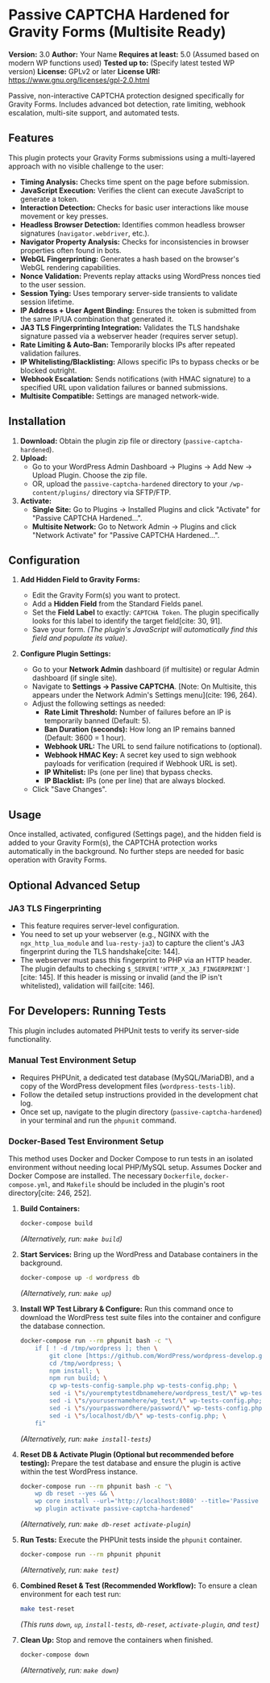 # Passive CAPTCHA Hardened for Gravity Forms (Multisite Ready)

**Version:** 3.0
**Author:** Your Name
**Requires at least:** 5.0 (Assumed based on modern WP functions used)
**Tested up to:** (Specify latest tested WP version)
**License:** GPLv2 or later
**License URI:** <https://www.gnu.org/licenses/gpl-2.0.html>

Passive, non-interactive CAPTCHA protection designed specifically for Gravity Forms. Includes advanced bot detection, rate limiting, webhook escalation, multi-site support, and automated tests.

## Features

This plugin protects your Gravity Forms submissions using a multi-layered approach with no visible challenge to the user:

* **Timing Analysis:** Checks time spent on the page before submission.
* **JavaScript Execution:** Verifies the client can execute JavaScript to generate a token.
* **Interaction Detection:** Checks for basic user interactions like mouse movement or key presses.
* **Headless Browser Detection:** Identifies common headless browser signatures (`navigator.webdriver`, etc.).
* **Navigator Property Analysis:** Checks for inconsistencies in browser properties often found in bots.
* **WebGL Fingerprinting:** Generates a hash based on the browser's WebGL rendering capabilities.
* **Nonce Validation:** Prevents replay attacks using WordPress nonces tied to the user session.
* **Session Tying:** Uses temporary server-side transients to validate session lifetime.
* **IP Address + User Agent Binding:** Ensures the token is submitted from the same IP/UA combination that generated it.
* **JA3 TLS Fingerprinting Integration:** Validates the TLS handshake signature passed via a webserver header (requires server setup).
* **Rate Limiting & Auto-Ban:** Temporarily blocks IPs after repeated validation failures.
* **IP Whitelisting/Blacklisting:** Allows specific IPs to bypass checks or be blocked outright.
* **Webhook Escalation:** Sends notifications (with HMAC signature) to a specified URL upon validation failures or banned submissions.
* **Multisite Compatible:** Settings are managed network-wide.

## Installation

1. **Download:** Obtain the plugin zip file or directory (`passive-captcha-hardened`).
2. **Upload:**
    * Go to your WordPress Admin Dashboard -> Plugins -> Add New -> Upload Plugin. Choose the zip file.
    * OR, upload the `passive-captcha-hardened` directory to your `/wp-content/plugins/` directory via SFTP/FTP.
3. **Activate:**
    * **Single Site:** Go to Plugins -> Installed Plugins and click "Activate" for "Passive CAPTCHA Hardened...".
    * **Multisite Network:** Go to Network Admin -> Plugins and click "Network Activate" for "Passive CAPTCHA Hardened...".

## Configuration

1. **Add Hidden Field to Gravity Forms:**
    * Edit the Gravity Form(s) you want to protect.
    * Add a **Hidden Field** from the Standard Fields panel.
    * Set the **Field Label** to exactly: `CAPTCHA Token`. The plugin specifically looks for this label to identify the target field[cite: 30, 91].
    * Save your form.
    *(The plugin's JavaScript will automatically find this field and populate its value)*.

2. **Configure Plugin Settings:**
    * Go to your **Network Admin** dashboard (if multisite) or regular Admin dashboard (if single site).
    * Navigate to **Settings -> Passive CAPTCHA**. [Note: On Multisite, this appears under the Network Admin's Settings menu](cite: 196, 264).
    * Adjust the following settings as needed:
        * **Rate Limit Threshold:** Number of failures before an IP is temporarily banned (Default: 5).
        * **Ban Duration (seconds):** How long an IP remains banned (Default: 3600 = 1 hour).
        * **Webhook URL:** The URL to send failure notifications to (optional).
        * **Webhook HMAC Key:** A secret key used to sign webhook payloads for verification (required if Webhook URL is set).
        * **IP Whitelist:** IPs (one per line) that bypass checks.
        * **IP Blacklist:** IPs (one per line) that are always blocked.
    * Click "Save Changes".

## Usage

Once installed, activated, configured (Settings page), and the hidden field is added to your Gravity Form(s), the CAPTCHA protection works automatically in the background. No further steps are needed for basic operation with Gravity Forms.

## Optional Advanced Setup

### JA3 TLS Fingerprinting

* This feature requires server-level configuration.
* You need to set up your webserver (e.g., NGINX with the `ngx_http_lua_module` and `lua-resty-ja3`) to capture the client's JA3 fingerprint during the TLS handshake[cite: 144].
* The webserver must pass this fingerprint to PHP via an HTTP header. The plugin defaults to checking `$_SERVER['HTTP_X_JA3_FINGERPRINT']`[cite: 145]. If this header is missing or invalid (and the IP isn't whitelisted), validation will fail[cite: 146].

## For Developers: Running Tests

This plugin includes automated PHPUnit tests to verify its server-side functionality.

### Manual Test Environment Setup

* Requires PHPUnit, a dedicated test database (MySQL/MariaDB), and a copy of the WordPress development files (`wordpress-tests-lib`).
* Follow the detailed setup instructions provided in the development chat log.
* Once set up, navigate to the plugin directory (`passive-captcha-hardened`) in your terminal and run the `phpunit` command.

### Docker-Based Test Environment Setup

This method uses Docker and Docker Compose to run tests in an isolated environment without needing local PHP/MySQL setup. Assumes Docker and Docker Compose are installed. The necessary `Dockerfile`, `docker-compose.yml`, and `Makefile` should be included in the plugin's root directory[cite: 246, 252].

1. **Build Containers:**

    ```bash
    docker-compose build
    ```

    *(Alternatively, run: `make build`)*

2. **Start Services:** Bring up the WordPress and Database containers in the background.

    ```bash
    docker-compose up -d wordpress db
    ```

    *(Alternatively, run: `make up`)*

3. **Install WP Test Library & Configure:** Run this command once to download the WordPress test suite files into the container and configure the database connection.

    ```bash
    docker-compose run --rm phpunit bash -c "\
        if [ ! -d /tmp/wordpress ]; then \
            git clone [https://github.com/WordPress/wordpress-develop.git](https://github.com/WordPress/wordpress-develop.git) /tmp/wordpress; \
            cd /tmp/wordpress; \
            npm install; \
            npm run build; \
            cp wp-tests-config-sample.php wp-tests-config.php; \
            sed -i \"s/youremptytestdbnamehere/wordpress_test/\" wp-tests-config.php; \
            sed -i \"s/yourusernamehere/wp_test/\" wp-tests-config.php; \
            sed -i \"s/yourpasswordhere/password/\" wp-tests-config.php; \
            sed -i \"s/localhost/db/\" wp-tests-config.php; \
        fi"
    ```

    *(Alternatively, run: `make install-tests`)*

4. **Reset DB & Activate Plugin (Optional but recommended before testing):** Prepare the test database and ensure the plugin is active within the test WordPress instance.

    ```bash
    docker-compose run --rm phpunit bash -c "\
        wp db reset --yes && \
        wp core install --url='http://localhost:8080' --title='Passive CAPTCHA Test' --admin_user='admin' --admin_password='password' --admin_email='admin@example.com' && \
        wp plugin activate passive-captcha-hardened"
    ```

    *(Alternatively, run: `make db-reset activate-plugin`)*

5. **Run Tests:** Execute the PHPUnit tests inside the `phpunit` container.

    ```bash
    docker-compose run --rm phpunit phpunit
    ```

    *(Alternatively, run: `make test`)*

6. **Combined Reset & Test (Recommended Workflow):** To ensure a clean environment for each test run:

    ```bash
    make test-reset
    ```

    *(This runs `down`, `up`, `install-tests`, `db-reset`, `activate-plugin`, and `test`)*

7. **Clean Up:** Stop and remove the containers when finished.

    ```bash
    docker-compose down
    ```

    *(Alternatively, run: `make down`)*
